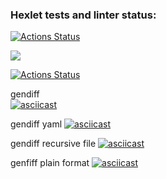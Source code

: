 ### Hexlet tests and linter status:
[![Actions Status](https://github.com/Nidenai/python-project-lvl2/workflows/hexlet-check/badge.svg)](https://github.com/Nidenai/python-project-lvl2/actions)

<a href="https://codeclimate.com/github/Nidenai/python-project-lvl2/maintainability"><img src="https://api.codeclimate.com/v1/badges/70e3a300c544347cf169/maintainability" /></a>


[![Actions Status](https://github.com/Nidenai/python-project-lvl2/workflows/python-package/badge.svg)](https://github.com/Nidenai/python-project-lvl2/actions)

gendiff        
[![asciicast](https://asciinema.org/a/CEMfCZGP6srPQMWcUep5ggi8W.svg)](https://asciinema.org/a/CEMfCZGP6srPQMWcUep5ggi8W)

gendiff yaml
[![asciicast](https://asciinema.org/a/60Nf8I8swP0SzSnfTNAIciFux.svg)](https://asciinema.org/a/60Nf8I8swP0SzSnfTNAIciFux)

gendiff recursive file
[![asciicast](https://asciinema.org/a/FNYGkM8PfwHEJgqWzOGwWJZqp.svg)](https://asciinema.org/a/FNYGkM8PfwHEJgqWzOGwWJZqp)

genfiff plain format
[![asciicast](https://asciinema.org/a/4CmrQjZaWqh6OxItUy614rrqK.svg)](https://asciinema.org/a/4CmrQjZaWqh6OxItUy614rrqK)